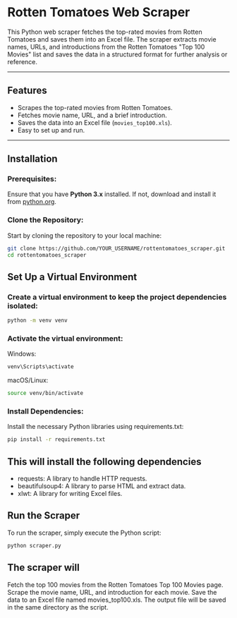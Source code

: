 # Rotten Tomatoes Web Scraper

This Python web scraper fetches the top-rated movies from Rotten Tomatoes and saves them into an Excel file. The scraper extracts movie names, URLs, and introductions from the Rotten Tomatoes "Top 100 Movies" list and saves the data in a structured format for further analysis or reference.

---

## Features
- Scrapes the top-rated movies from Rotten Tomatoes.
- Fetches movie name, URL, and a brief introduction.
- Saves the data into an Excel file (`movies_top100.xls`).
- Easy to set up and run.

---

## Installation

### Prerequisites:
Ensure that you have **Python 3.x** installed. If not, download and install it from [python.org](https://www.python.org/).

### Clone the Repository:
Start by cloning the repository to your local machine:
```bash
git clone https://github.com/YOUR_USERNAME/rottentomatoes_scraper.git
cd rottentomatoes_scraper
```

## Set Up a Virtual Environment
### Create a virtual environment to keep the project dependencies isolated:
```bash
python -m venv venv
```
### Activate the virtual environment:
Windows:
```bash
venv\Scripts\activate
```
macOS/Linux:
```bash
source venv/bin/activate
```
### Install Dependencies:
Install the necessary Python libraries using requirements.txt:
```bash
pip install -r requirements.txt
```

## This will install the following dependencies

- requests: A library to handle HTTP requests.
- beautifulsoup4: A library to parse HTML and extract data.
- xlwt: A library for writing Excel files.

## Run the Scraper
To run the scraper, simply execute the Python script:

```bash
python scraper.py
```
## The scraper will

Fetch the top 100 movies from the Rotten Tomatoes Top 100 Movies page.
Scrape the movie name, URL, and introduction for each movie.
Save the data to an Excel file named movies_top100.xls.
The output file will be saved in the same directory as the script.

